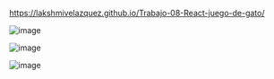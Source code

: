 https://lakshmivelazquez.github.io/Trabajo-08-React-juego-de-gato/


![image](https://user-images.githubusercontent.com/111835798/202610593-5df341a8-ab28-4ecf-a5ee-6fdf1fc52b88.png)



![image](https://user-images.githubusercontent.com/111835798/202610630-3554d00f-5056-4d59-8e2a-4bbab8032c17.png)


![image](https://user-images.githubusercontent.com/111835798/202610703-01d46b91-f05a-4403-8e3c-0d0832b28083.png)
